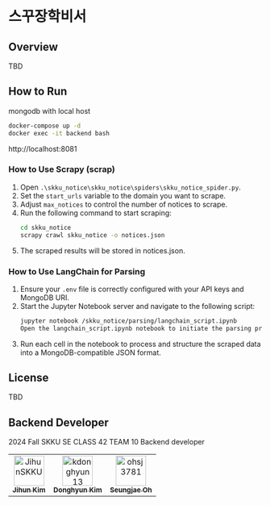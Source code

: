 # 스꾸장학비서

## Overview

TBD

## How to Run

mongodb with local host
```bash
docker-compose up -d
docker exec -it backend bash
```
http://localhost:8081

### How to Use Scrapy (scrap)

1. Open `.\skku_notice\skku_notice\spiders\skku_notice_spider.py`.
2. Set the `start_urls` variable to the domain you want to scrape.
3. Adjust `max_notices` to control the number of notices to scrape.
4. Run the following command to start scraping:
    ```bash
    cd skku_notice
    scrapy crawl skku_notice -o notices.json
    ```
5. The scraped results will be stored in notices.json.

### How to Use LangChain for Parsing
1. Ensure your `.env` file is correctly configured with your API keys and MongoDB URI.
2. Start the Jupyter Notebook server and navigate to the following script:
    ```bash
    jupyter notebook /skku_notice/parsing/langchain_script.ipynb
    Open the langchain_script.ipynb notebook to initiate the parsing process.
    ```
3. Run each cell in the notebook to process and structure the scraped data into a MongoDB-compatible JSON format.

## License

TBD

## Backend Developer

2024 Fall SKKU SE CLASS 42 TEAM 10 Backend developer

<table>
  <tr>
    <td align="center">
      <a href="https://github.com/JihunSKKU">
        <img src="https://github.com/JihunSKKU.png" width="60px;" alt="JihunSKKU"/>
        <br />
        <sub><b>Jihun Kim</b></sub>
      </a>
    </td>
    <td align="center">
      <a href="https://github.com/kdonghyun13">
        <img src="https://github.com/kdonghyun13.png" width="60px;" alt="kdonghyun13"/>
        <br />
        <sub><b>Donghyun Kim</b></sub>
      </a>
    </td>
    <td align="center">
      <a href="https://github.com/ohsj3781">
        <img src="https://github.com/ohsj3781.png" width="60px;" alt="ohsj3781"/>
        <br />
        <sub><b>Seungjae Oh</b></sub>
      </a>
    </td>
  </tr>
</table>
